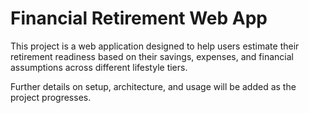 # Financial Retirement Web App

This project is a web application designed to help users estimate their retirement readiness based on their savings, expenses, and financial assumptions across different lifestyle tiers.

Further details on setup, architecture, and usage will be added as the project progresses.
